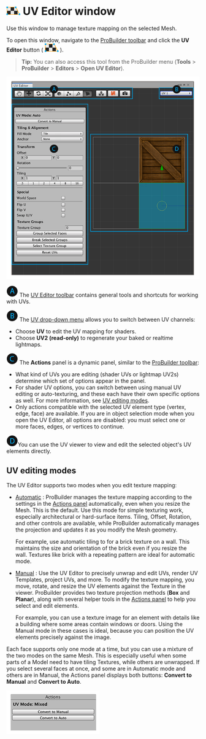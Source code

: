 # ![UV Editor icon](images/icons/Panel_UVEditor.png) UV Editor window

Use this window to manage texture mapping on the selected Mesh. 

To open this window, navigate to the [ProBuilder toolbar](toolbar.md) and click the **UV Editor** button ( ![UV Editor icon](images/icons/Panel_UVEditor.png) ).

> **Tip:** You can also access this tool from the ProBuilder menu (**Tools** > **ProBuilder** > **Editors** > **Open UV Editor**).

![UV Editor window](images/UVPanel_FullWindow_Letters.png)

![A](images/LetterCircle_A.png)  The [UV Editor toolbar](uv-editor-toolbar.md) contains general tools and shortcuts for working with UVs.

![B](images/LetterCircle_B.png) The [UV drop-down menu](uv_dropdown.md) allows you to switch between UV channels: 
* Choose **UV** to edit the UV mapping for shaders.
* Choose **UV2 (read-only)** to regenerate your baked or realtime lightmaps.

![C](images/LetterCircle_C.png) The **Actions** panel is a dynamic panel, similar to the [ProBuilder toolbar](toolbar.md):
* What kind of UVs you are editing (shader UVs or lightmap UV2s) determine which set of options appear in the panel. 
* For shader UV options, you can switch between using manual UV editing or auto-texturing, and these each have their own specific options as well. For more information, see [UV editing modes](#uv-modes).
* Only actions compatible with the selected UV element type (vertex, edge, face) are available. If you are in object selection mode when you open the UV Editor, all options are disabled: you must select one or more faces, edges, or vertices to continue.

![D](images/LetterCircle_D.png)You can use the UV viewer to view and edit the selected object's UV elements directly.



<a name="uv-modes"></a>

## UV editing modes

The UV Editor supports two modes when you edit texture mapping: 

* [Automatic](auto-uvs-actions.md) : ProBuilder manages the texture mapping according to the settings in the [Actions panel](auto-uvs-actions.md) automatically, even when you resize the Mesh. This is the default. Use this mode for simple texturing work, especially architectural or hard-surface items. Tiling, Offset, Rotation, and other controls are available, while ProBuilder automatically manages the projection and updates it as you modify the Mesh geometry.

	For example, use automatic tiling to for a brick texture on a wall. This maintains the size and orientation of the brick even if you resize the wall. Textures like brick with a repeating pattern are ideal for automatic mode.

* [Manual](manual-uvs-actions.md) : Use the UV Editor to precisely unwrap and edit UVs, render UV Templates, project UVs, and more. To modify the texture mapping, you move, rotate, and resize the UV elements against the Texture in the viewer. ProBuilder provides two texture projection methods (**Box** and **Planar**), along with several helper tools in the [Actions panel](manual-uvs-actions.md) to help you select and edit elements.

	For example, you can use a texture image for an element with details like a building where some areas contain windows or doors. Using the Manual mode in these cases is ideal, because you can position the UV elements precisely against the image.

Each face supports only one mode at a time, but you can use a mixture of the two modes on the same Mesh. This is especially useful when some parts of a Model need to have tiling Textures, while others are unwrapped. If you select several faces at once, and some are in Automatic mode and others are in Manual, the Actions panel displays both buttons: __Convert to Manual__ and __Convert to Auto__.

![Actions panel when some selected faces are in Automatic editing mode and some are Manual](images/UVPanel_MixedMode.png)

